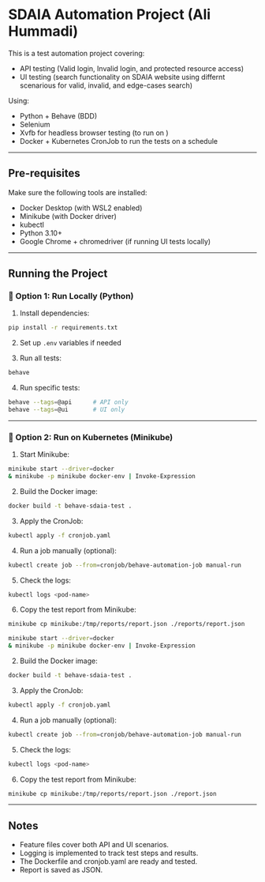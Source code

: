 # SDAIA Automation Project (Ali Hummadi)

This is a test automation project covering:
- API testing (Valid login, Invalid login, and protected resource access)
- UI testing (search functionality on SDAIA website using differnt scenarious for valid, invalid, and edge-cases search)

Using:
- Python + Behave (BDD)
- Selenium 
- Xvfb for headless browser testing (to run on )
- Docker + Kubernetes CronJob to run the tests on a schedule

---

##  Pre-requisites

Make sure the following tools are installed:

- Docker Desktop (with WSL2 enabled)
- Minikube (with Docker driver)
- kubectl
- Python 3.10+ 
- Google Chrome + chromedriver (if running UI tests locally)

---



## Running the Project

### 🔹 Option 1: Run Locally (Python)

1. Install dependencies:
```bash
pip install -r requirements.txt
```

2. Set up `.env` variables if needed

3. Run all tests:
```bash
behave
```

4. Run specific tests:
```bash
behave --tags=@api      # API only
behave --tags=@ui       # UI only
```

---

### 🔹 Option 2: Run on Kubernetes (Minikube)

1. Start Minikube:
```bash
minikube start --driver=docker
& minikube -p minikube docker-env | Invoke-Expression
```

2. Build the Docker image:
```bash
docker build -t behave-sdaia-test .
```

3. Apply the CronJob:
```bash
kubectl apply -f cronjob.yaml
```

4. Run a job manually (optional):
```bash
kubectl create job --from=cronjob/behave-automation-job manual-run
```

5. Check the logs:
```bash
kubectl logs <pod-name>
```

6. Copy the test report from Minikube:
```bash
minikube cp minikube:/tmp/reports/report.json ./reports/report.json
```
```bash
minikube start --driver=docker
& minikube -p minikube docker-env | Invoke-Expression
```

2. Build the Docker image:
```bash
docker build -t behave-sdaia-test .
```

3. Apply the CronJob:
```bash
kubectl apply -f cronjob.yaml
```

4. Run a job manually (optional):
```bash
kubectl create job --from=cronjob/behave-automation-job manual-run
```

5. Check the logs:
```bash
kubectl logs <pod-name>
```

6. Copy the test report from Minikube:
```bash
minikube cp minikube:/tmp/reports/report.json ./report.json
```

---

##  Notes

- Feature files cover both API and UI scenarios.
- Logging is implemented to track test steps and results.
- The Dockerfile and cronjob.yaml are ready and tested.
- Report is saved as JSON.